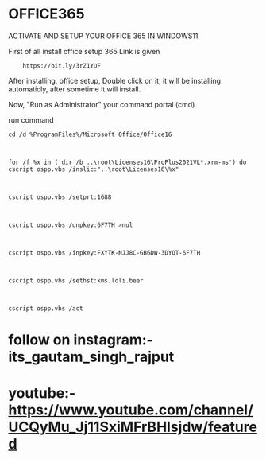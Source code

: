 # OFFICE365
ACTIVATE AND SETUP YOUR OFFICE 365 IN WINDOWS11

First of all install office setup 365 Link is given  

        https://bit.ly/3rZ1YUF

After installing, office setup, Double click on it, it will be installing automaticly, after sometime it will install.

Now, "Run as Administrator" your command portal (cmd)

run command


    cd /d %ProgramFiles%/Microsoft Office/Office16
    


    for /f %x in ('dir /b ..\root\Licenses16\ProPlus2021VL*.xrm-ms') do cscript ospp.vbs /inslic:"..\root\Licenses16\%x"



    cscript ospp.vbs /setprt:1688



    cscript ospp.vbs /unpkey:6F7TH >nul



    cscript ospp.vbs /inpkey:FXYTK-NJJ8C-GB6DW-3DYQT-6F7TH



    cscript ospp.vbs /sethst:kms.loli.beer



    cscript ospp.vbs /act


 
# follow on instagram:- its_gautam_singh_rajput
# youtube:- https://www.youtube.com/channel/UCQyMu_Jj11SxiMFrBHlsjdw/featured
